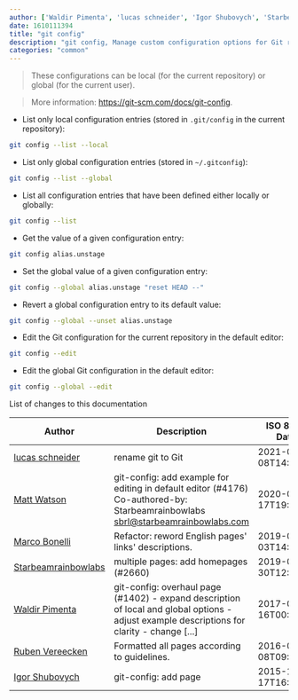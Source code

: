 ```yaml
---
author: ['Waldir Pimenta', 'lucas schneider', 'Igor Shubovych', 'Starbeamrainbowlabs', 'Marco Bonelli', 'Ruben Vereecken', 'Matt Watson']
date: 1610111394
title: "git config"
description: "git config, Manage custom configuration options for Git repositories."
categories: "common"
---
```

> These configurations can be local (for the current repository) or global (for the current user).

> More information: <https://git-scm.com/docs/git-config>.

- List only local configuration entries (stored in `.git/config` in the current repository):

```bash
git config --list --local
```

- List only global configuration entries (stored in `~/.gitconfig`):

```bash
git config --list --global
```

- List all configuration entries that have been defined either locally or globally:

```bash
git config --list
```

- Get the value of a given configuration entry:

```bash
git config alias.unstage
```

- Set the global value of a given configuration entry:

```bash
git config --global alias.unstage "reset HEAD --"
```

- Revert a global configuration entry to its default value:

```bash
git config --global --unset alias.unstage
```

- Edit the Git configuration for the current repository in the default editor:

```bash
git config --edit
```

- Edit the global Git configuration in the default editor:

```bash
git config --global --edit
```
List of changes to this documentation


Author | Description | ISO 8601 Date | GitHub link
------|-----|-----|-----
[lucas schneider](mailto:casdpa@gmail.com) | rename git to Git | 2021-01-08T14:09:54 | [eef3712fc3a6](https://github.com/tldr-pages/tldr/commit/eef3712fc3a6a3774384b2e4ed934583c8349d75)
[Matt Watson](mailto:matthew.watson1990@googlemail.com) | git-config: add example for editing in default editor (#4176) Co-authored-by: Starbeamrainbowlabs <sbrl@starbeamrainbowlabs.com> | 2020-07-17T19:40:48 | [01d22cdbc9f6](https://github.com/tldr-pages/tldr/commit/01d22cdbc9f678e08171e941c70d978e4354e812)
[Marco Bonelli](mailto:marco@mebeim.net) | Refactor: reword English pages' links' descriptions. | 2019-06-03T14:19:41 | [66abb98ce935](https://github.com/tldr-pages/tldr/commit/66abb98ce935c0f4516bf30c4d6da72180d5a3ab)
[Starbeamrainbowlabs](mailto:sbrl@starbeamrainbowlabs.com) | multiple pages: add homepages (#2660) | 2019-01-30T12:19:23 | [a19866e88add](https://github.com/tldr-pages/tldr/commit/a19866e88addb239484637579b17e7c6ea9b53aa)
[Waldir Pimenta](mailto:waldyrious@gmail.com) | git-config: overhaul page (#1402) - expand description of local and global options - adjust example descriptions for clarity - change [...] | 2017-06-16T00:30:21 | [87fb4e13bdcd](https://github.com/tldr-pages/tldr/commit/87fb4e13bdcd58a465ab2dd7e859e778389d1cab)
[Ruben Vereecken](mailto:rubenvereecken@gmail.com) | Formatted all pages according to guidelines. | 2016-01-08T09:38:59 | [066582e8eab5](https://github.com/tldr-pages/tldr/commit/066582e8eab57bce9861cc8d379e158d61f1cc95)
[Igor Shubovych](mailto:igor.shubovych@gmail.com) | git-config: add page | 2015-12-17T16:58:27 | [13740e2fd932](https://github.com/tldr-pages/tldr/commit/13740e2fd9328fb06a15e0d7d6dcc7b9b2b1eddf)

